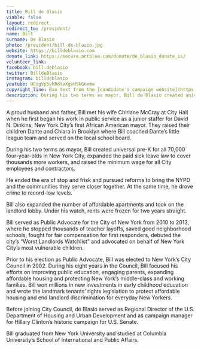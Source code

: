 ```yaml
---
title: Bill de Blasio
viable: false
layout: redirect
redirect_to: /president/
name: Bill
surname: De Blasio
photo: /president/bill-de-blasio.jpg
website: https://billdeblasio.com
donate_link: https://secure.actblue.com/donate/de_blasio_donate_is/
volunteer_link: 
facebook: bill.deblasio
twitter: BilldeBlasio
instagram: billdeblasio
youtube: UCsgVp5vhRdYaXgvHSkGnemw
copyright_line: Bio text from the [candidate's campaign website](https://billdeblasio.com/about/) is &copy; de Blasio 2020.
description: During his two terms as mayor, Bill de Blasio created universal pre-K in New York City, expanded paid sick leave and raised the minimum wage for all City employees and contractors.
---
```

A proud husband and father, Bill met his wife Chirlane McCray at City Hall when he first began his work in public service as a junior staffer for David N. Dinkins, New York City’s first African American mayor. They raised their children Dante and Chiara in Brooklyn where Bill coached Dante’s little league team and served on the local school board.

During his two terms as mayor, Bill created universal pre-K for all 70,000 four-year-olds in New York City, expanded the paid sick leave law to cover thousands more workers, and raised the minimum wage for all City employees and contractors.

He ended the era of stop and frisk and pursued reforms to bring the NYPD and the communities they serve closer together. At the same time, he drove crime to record-low levels.

Bill also expanded the number of affordable apartments and took on the landlord lobby. Under his watch, rents were frozen for two years straight.

Bill served as Public Advocate for the City of New York from 2010 to 2013, where he stopped thousands of teacher layoffs, saved good neighborhood schools, fought for fair compensation for first responders, debuted the city’s “Worst Landlords Watchlist” and advocated on behalf of New York City’s most vulnerable children.

Prior to his election as Public Advocate, Bill was elected to New York’s City Council in 2002. During his eight years in the Council, Bill focused his efforts on improving public education, engaging parents, expanding affordable housing and protecting New York’s middle-class and working families. Bill won millions in new investments in early childhood education and wrote the landmark tenants’ rights legislation to protect affordable housing and end landlord discrimination for everyday New Yorkers.

Before joining City Council, de Blasio served as Regional Director of the U.S. Department of Housing and Urban Development and as campaign manager for Hillary Clinton’s historic campaign for U.S. Senate.

Bill graduated from New York University and studied at Columbia University’s School of International and Public Affairs.
